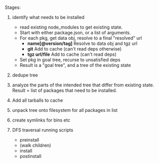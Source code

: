 Stages:

1. identify what needs to be installed
   - read existing node_modules to get existing state.
   - Start with either package.json, or a list of arguments.
   - For each pkg, get data obj, resolve to a final "resolved" url
     - **name[@version/tag]** Resolve to data obj and tgz url
     - **git** Add to cache (can't read deps otherwise)
     - **tgz url/file** Add to cache (can't read deps)
   - Set pkg in goal tree, recurse to unsatisfied deps
   - Result is a "goal tree", and a tree of the existing state

2. dedupe tree

3. analyze the parts of the intended tree that differ from existing
   state.  Result = list of packages that need to be installed.

4. Add all tarballs to cache

5. unpack tree onto filesystem for all packages in list

6. create symlinks for bins etc

7. DFS traversal running scripts
   - preinstall
   - (walk children)
   - install
   - postinstall
